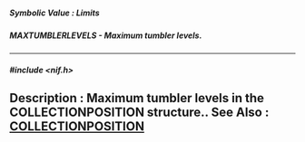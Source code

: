 ##### Symbolic Value : Limits
##### MAXTUMBLERLEVELS - Maximum tumbler levels.
---
##### #include <nif.h>
**Description :**
Maximum tumbler levels in the COLLECTIONPOSITION structure..
**See Also :**
[COLLECTIONPOSITION](D:/md_files/COLLECTIONPOSITION.md)
---
